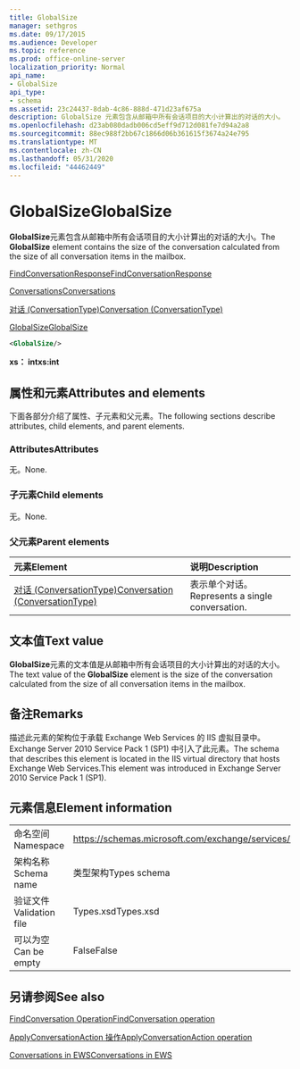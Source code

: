 ```yaml
---
title: GlobalSize
manager: sethgros
ms.date: 09/17/2015
ms.audience: Developer
ms.topic: reference
ms.prod: office-online-server
localization_priority: Normal
api_name:
- GlobalSize
api_type:
- schema
ms.assetid: 23c24437-8dab-4c86-888d-471d23af675a
description: GlobalSize 元素包含从邮箱中所有会话项目的大小计算出的对话的大小。
ms.openlocfilehash: d23ab080dadb006cd5eff9d712d081fe7d94a2a8
ms.sourcegitcommit: 88ec988f2bb67c1866d06b361615f3674a24e795
ms.translationtype: MT
ms.contentlocale: zh-CN
ms.lasthandoff: 05/31/2020
ms.locfileid: "44462449"
---
```

# <a name="globalsize"></a><span data-ttu-id="c214d-103">GlobalSize</span><span class="sxs-lookup"><span data-stu-id="c214d-103">GlobalSize</span></span>

<span data-ttu-id="c214d-104">**GlobalSize**元素包含从邮箱中所有会话项目的大小计算出的对话的大小。</span><span class="sxs-lookup"><span data-stu-id="c214d-104">The **GlobalSize** element contains the size of the conversation calculated from the size of all conversation items in the mailbox.</span></span> 
  
[<span data-ttu-id="c214d-105">FindConversationResponse</span><span class="sxs-lookup"><span data-stu-id="c214d-105">FindConversationResponse</span></span>](findconversationresponse.md)
  
[<span data-ttu-id="c214d-106">Conversations</span><span class="sxs-lookup"><span data-stu-id="c214d-106">Conversations</span></span>](conversations-ex15websvcsotherref.md)
  
[<span data-ttu-id="c214d-107">对话 (ConversationType)</span><span class="sxs-lookup"><span data-stu-id="c214d-107">Conversation (ConversationType)</span></span>](conversation-conversationtype.md)
  
[<span data-ttu-id="c214d-108">GlobalSize</span><span class="sxs-lookup"><span data-stu-id="c214d-108">GlobalSize</span></span>](globalsize.md)
  
```XML
<GlobalSize/>
```

 <span data-ttu-id="c214d-109">**xs： int**</span><span class="sxs-lookup"><span data-stu-id="c214d-109">**xs:int**</span></span>
## <a name="attributes-and-elements"></a><span data-ttu-id="c214d-110">属性和元素</span><span class="sxs-lookup"><span data-stu-id="c214d-110">Attributes and elements</span></span>

<span data-ttu-id="c214d-111">下面各部分介绍了属性、子元素和父元素。</span><span class="sxs-lookup"><span data-stu-id="c214d-111">The following sections describe attributes, child elements, and parent elements.</span></span>
  
### <a name="attributes"></a><span data-ttu-id="c214d-112">Attributes</span><span class="sxs-lookup"><span data-stu-id="c214d-112">Attributes</span></span>

<span data-ttu-id="c214d-113">无。</span><span class="sxs-lookup"><span data-stu-id="c214d-113">None.</span></span>
  
### <a name="child-elements"></a><span data-ttu-id="c214d-114">子元素</span><span class="sxs-lookup"><span data-stu-id="c214d-114">Child elements</span></span>

<span data-ttu-id="c214d-115">无。</span><span class="sxs-lookup"><span data-stu-id="c214d-115">None.</span></span>
  
### <a name="parent-elements"></a><span data-ttu-id="c214d-116">父元素</span><span class="sxs-lookup"><span data-stu-id="c214d-116">Parent elements</span></span>

|<span data-ttu-id="c214d-117">**元素**</span><span class="sxs-lookup"><span data-stu-id="c214d-117">**Element**</span></span>|<span data-ttu-id="c214d-118">**说明**</span><span class="sxs-lookup"><span data-stu-id="c214d-118">**Description**</span></span>|
|:-----|:-----|
|[<span data-ttu-id="c214d-119">对话 (ConversationType)</span><span class="sxs-lookup"><span data-stu-id="c214d-119">Conversation (ConversationType)</span></span>](conversation-conversationtype.md) <br/> |<span data-ttu-id="c214d-120">表示单个对话。</span><span class="sxs-lookup"><span data-stu-id="c214d-120">Represents a single conversation.</span></span>  <br/> |
   
## <a name="text-value"></a><span data-ttu-id="c214d-121">文本值</span><span class="sxs-lookup"><span data-stu-id="c214d-121">Text value</span></span>

<span data-ttu-id="c214d-122">**GlobalSize**元素的文本值是从邮箱中所有会话项目的大小计算出的对话的大小。</span><span class="sxs-lookup"><span data-stu-id="c214d-122">The text value of the **GlobalSize** element is the size of the conversation calculated from the size of all conversation items in the mailbox.</span></span> 
  
## <a name="remarks"></a><span data-ttu-id="c214d-123">备注</span><span class="sxs-lookup"><span data-stu-id="c214d-123">Remarks</span></span>

<span data-ttu-id="c214d-124">描述此元素的架构位于承载 Exchange Web Services 的 IIS 虚拟目录中。Exchange Server 2010 Service Pack 1 (SP1) 中引入了此元素。</span><span class="sxs-lookup"><span data-stu-id="c214d-124">The schema that describes this element is located in the IIS virtual directory that hosts Exchange Web Services.This element was introduced in Exchange Server 2010 Service Pack 1 (SP1).</span></span>
  
## <a name="element-information"></a><span data-ttu-id="c214d-125">元素信息</span><span class="sxs-lookup"><span data-stu-id="c214d-125">Element information</span></span>

|||
|:-----|:-----|
|<span data-ttu-id="c214d-126">命名空间</span><span class="sxs-lookup"><span data-stu-id="c214d-126">Namespace</span></span>  <br/> |https://schemas.microsoft.com/exchange/services/2006/types  <br/> |
|<span data-ttu-id="c214d-127">架构名称</span><span class="sxs-lookup"><span data-stu-id="c214d-127">Schema name</span></span>  <br/> |<span data-ttu-id="c214d-128">类型架构</span><span class="sxs-lookup"><span data-stu-id="c214d-128">Types schema</span></span>  <br/> |
|<span data-ttu-id="c214d-129">验证文件</span><span class="sxs-lookup"><span data-stu-id="c214d-129">Validation file</span></span>  <br/> |<span data-ttu-id="c214d-130">Types.xsd</span><span class="sxs-lookup"><span data-stu-id="c214d-130">Types.xsd</span></span>  <br/> |
|<span data-ttu-id="c214d-131">可以为空</span><span class="sxs-lookup"><span data-stu-id="c214d-131">Can be empty</span></span>  <br/> |<span data-ttu-id="c214d-132">False</span><span class="sxs-lookup"><span data-stu-id="c214d-132">False</span></span>  <br/> |
   
## <a name="see-also"></a><span data-ttu-id="c214d-133">另请参阅</span><span class="sxs-lookup"><span data-stu-id="c214d-133">See also</span></span>



[<span data-ttu-id="c214d-134">FindConversation Operation</span><span class="sxs-lookup"><span data-stu-id="c214d-134">FindConversation operation</span></span>](findconversation-operation.md)
  
[<span data-ttu-id="c214d-135">ApplyConversationAction 操作</span><span class="sxs-lookup"><span data-stu-id="c214d-135">ApplyConversationAction operation</span></span>](applyconversationaction-operation.md)


[<span data-ttu-id="c214d-136">Conversations in EWS</span><span class="sxs-lookup"><span data-stu-id="c214d-136">Conversations in EWS</span></span>](https://msdn.microsoft.com/library/91e64629-db6c-4c94-9dcb-d386232e8467%28Office.15%29.aspx)

